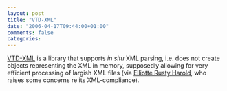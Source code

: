 ```yaml
---
layout: post
title: "VTD-XML"
date: "2006-04-17T09:44:00+01:00"
comments: false
categories: 
---
```


<p><a href="http://vtd-xml.sf.net/">VTD-XML</a> is a library that supports <em>in situ</em> XML parsing, i.e. does not create objects representing the XML in memory, supposedly allowing for very efficient processing of largish XML files (via <a href="http://www.cafeconleche.org/#April_13_2006_24294">Elliotte Rusty Harold</a>, who raises some concerns re its XML-compliance).</p>


